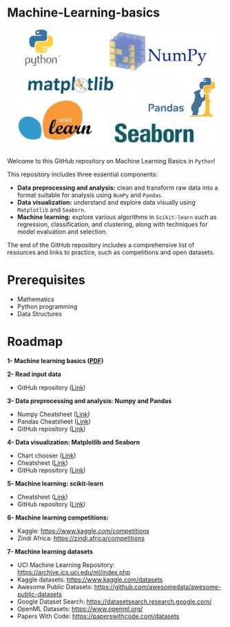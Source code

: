 # Machine-Learning-basics

<p align="center">
<img src="https://github.com/SamBelkacem/Machine-Learning-basics/blob/main/Image.jpg" width="650">
</p>

Welcome to this GitHub repository on Machine Learning Basics in ``Python``! 

This repository includes three essential components:

  - **Data preprocessing and analysis:** clean and transform raw data into a format suitable for analysis using ``NumPy`` and ``Pandas``.
  - **Data visualization:** understand and explore data visually using ``Matplotlib`` and ``Seaborn``.
  - **Machine learning:** explore various algorithms in ``Scikit-learn`` such as regression, classification, and clustering, along with techniques for model evaluation and selection.

The end of the GitHub repository includes a comprehensive list of resources and links to practice, such as competitions and open datasets.

# Prerequisites

  - Mathematics
  - Python programming 
  - Data Structures

# Roadmap
**1- Machine learning basics ([PDF](https://courses.edx.org/asset-v1:ColumbiaX+CSMM.101x+1T2017+type@asset+block@AI_edx_ml_5.1intro.pdf))**

**2- Read input data**

  - GitHub repository ([Link](https://github.com/tirthajyoti/Machine-Learning-with-Python/blob/master/Pandas%20and%20Numpy/Read_data_various_sources/How%20to%20read%20various%20sources%20in%20a%20DataFrame.ipynb))

**3- Data preprocessing and analysis: Numpy and Pandas**

  - Numpy Cheatsheet ([Link](https://github.com/SamBelkacem/AI-ML-cheatsheets/blob/main/03-%20Python/5-%20Numpy%20cheatsheet.pdf))
  - Pandas Cheatsheet ([Link](https://github.com/SamBelkacem/AI-ML-cheatsheets/blob/main/03-%20Python/6-%20Pandas%20cheatsheet%201.pdf))
  - GitHub repository ([Link](https://github.com/tirthajyoti/Machine-Learning-with-Python/blob/master/Pandas%20and%20Numpy/Numpy_Pandas_Quick.ipynb))

**4- Data visualization: Matplotlib and Seaborn**

  - Chart chooser ([Link](https://github.com/SamBelkacem/AI-ML-cheatsheets/blob/main/09-%20Data%20visualization/4-%20The%20chart%20chooser.pdf))
  - Cheatsheet ([Link](https://github.com/SamBelkacem/AI-ML-cheatsheets/blob/main/03-%20Python/7-%20Matplotlib%20cheatsheet%202.pdf))
  - GitHub repository ([Link](https://github.com/tirthajyoti/Machine-Learning-with-Python/blob/master/Pandas%20and%20Numpy/Matplotlib_Seaborn_basics.ipynb))

**5- Machine learning: scikit-learn**

  - Cheatsheet ([Link](https://github.com/SamBelkacem/AI-ML-cheatsheets/blob/main/03-%20Python/8-%20Scikit-Learn%20cheatsheet.pdf))
  - GitHub repository ([Link](https://github.com/jakevdp/sklearn_tutorial/tree/master/notebooks))

**6- Machine learning competitions:**

  - Kaggle: https://www.kaggle.com/competitions
  - Zindi Africa: https://zindi.africa/competitions

**7- Machine learning datasets**

  - UCI Machine Learning Repository: https://archive.ics.uci.edu/ml/index.php
  - Kaggle datasets: https://www.kaggle.com/datasets
  - Awesome Public Datasets: https://github.com/awesomedata/awesome-public-datasets
  - Google Dataset Search: https://datasetsearch.research.google.com/
  - OpenML Datasets: https://www.openml.org/
  - Papers With Code: https://paperswithcode.com/datasets

